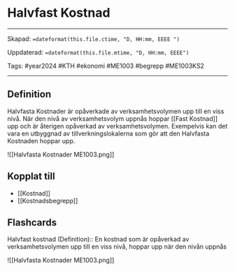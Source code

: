 # Halvfast Kostnad

---
Skapad: `=dateformat(this.file.ctime, "D, HH:mm, EEEE ")`

Uppdaterad: `=dateformat(this.file.mtime, "D, HH:mm, EEEE")`

Tags: #year2024 #KTH #ekonomi #ME1003 #begrepp #ME1003KS2

---

## Definition

Halvfasta Kostnader är opåverkade av verksamhetsvolymen upp till en viss nivå. När den nivå av verksamhetsvolym uppnås hoppar [[Fast Kostnad]] upp och är återigen opåverkad av verksamhetsvolymen. Exempelvis kan det vara en utbyggnad av tillverkningslokalerna som gör att den Halvfasta Kostnaden hoppar upp.

![[Halvfasta Kostnader ME1003.png]]

## Kopplat till

- [[Kostnad]]
- [[Kostnadsbegrepp]]

## Flashcards

Halvfast kostnad (Definition):: En kostnad som är opåverkad av verksamhetsvolymen upp till en viss nivå, hoppar upp när den nivån uppnås
<!--SR:!2024-03-06,16,292!2024-03-05,15,290-->
![[Halvfasta Kostnader ME1003.png]]
